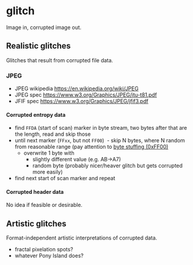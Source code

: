 # glitch

Image in, corrupted image out.

## Realistic glitches

Glitches that result from corrupted file data.

### JPEG

* JPEG wikipedia https://en.wikipedia.org/wiki/JPEG
* JPEG spec https://www.w3.org/Graphics/JPEG/itu-t81.pdf
* JFIF spec https://www.w3.org/Graphics/JPEG/jfif3.pdf

#### Corrupted entropy data

- find `FFDA` (start of scan) marker in byte stream, two bytes after that are the length, read and skip those
- until next marker (`FFxx`, but not `FF00`)
  - skip N bytes, where N random from reasonable range (pay attention to [byte stuffing (0xFF00)](https://en.wikipedia.org/wiki/Consistent_Overhead_Byte_Stuffing)
  - overwrite 1 byte with
    - slightly different value (e.g. AB->A7)
    - random byte (probably nicer/heaver glitch but gets corrupted more easily)
- find next start of scan marker and repeat

#### Corrupted header data

No idea if feasible or desirable.

## Artistic glitches

Format-independent artistic interpretations of corrupted data. 

- fractal pixelation spots?
- whatever Pony Island does?
